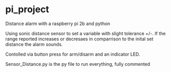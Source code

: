 # pi_project

Distance alarm with a raspberry pi 2b and python 

Using sonic distance sensor to set a variable with slight tolerance +/-. If the range reported increases or decresaes
in comparrison to the inital set distance the alarm sounds.

Contolled via button press for arm/disarm and an indicator LED. 

Sensor_Distance.py is the py file to run everything, fully commented 
